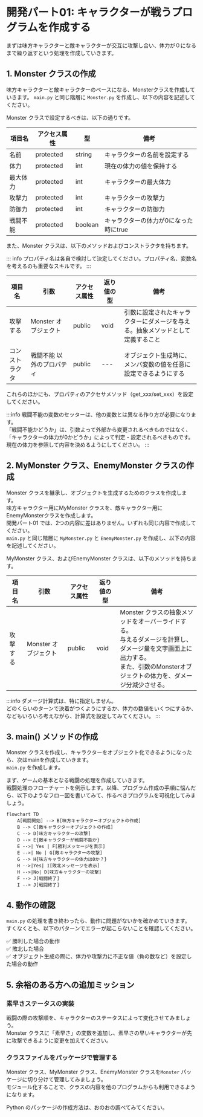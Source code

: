 # 開発パート01: キャラクターが戦うプログラムを作成する

まずは味方キャラクターと敵キャラクターが交互に攻撃し合い、体力が０になるまで繰り返すという処理を作成していきます。

## 1. Monster クラスの作成

味方キャラクターと敵キャラクターのベースになる、Monsterクラスを作成していきます。
`main.py` と同じ階層に `Monster.py` を作成し、以下の内容を記述してください。

Monster クラスで設定するべきは、以下の通りです。

| 項目名 | アクセス属性 | 型 | 備考
| --- | --- | --- | ---
| 名前 | protected | string | キャラクターの名前を設定する
| 体力 | protected | int | 現在の体力の値を保持する
| 最大体力 | protected | int | キャラクターの最大体力
| 攻撃力 | protected | int | キャラクターの攻撃力
| 防御力 | protected | int | キャラクターの防御力
| 戦闘不能 | protected | boolean | キャラクターの体力が0になった時にtrue

また、Monster クラスは、以下のメソッドおよびコンストラクタを持ちます。

::: info
プロパティ名は各自で検討して決定してください。プロパティ名、変数名を考えるのも重要なスキルです。
:::

| 項目名 | 引数 | アクセス属性 | 返り値の型 | 備考
| --- | --- | --- | --- | ---
| 攻撃する | Monster オブジェクト | public | void | 引数に設定されたキャラクターにダメージを与える。抽象メソッドとして定義すること
| コンストラクタ | 戦闘不能 以外のプロパティ | public | --- | オブジェクト生成時に、メンバ変数の値を任意に設定できるようにする

これらのほかにも、プロパティのアクセサメソッド（get_xxx/set_xxx）を設定してください。

:::info
戦闘不能の変数のセッターは、他の変数とは異なる作り方が必要になります。  
「戦闘不能かどうか」は、引数よって外部から変更されるべきものではなく、「キャラクターの体力が0かどうか」によって判定・設定されるべきものです。  
現在の体力を参照して内容を決めるようにしてください。
:::

## 2. MyMonster クラス、EnemyMonster クラスの作成

Monster クラスを継承し、オブジェクトを生成するためのクラスを作成します。  
味方キャラクター用にMyMonster クラスを、敵キャラクター用にEnemyMonsterクラスを作成します。  
開発パート01 では、2つの内容に差はありません。いずれも同じ内容で作成してください。  
`main.py` と同じ階層に `MyMonster.py` と `EnemyMonster.py` を作成し、以下の内容を記述してください。

MyMonster クラス、およびEnemyMonster クラスは、以下のメソッドを持ちます。

| 項目名 | 引数 | アクセス属性 | 返り値の型 | 備考
| --- | --- | --- | --- | ---
| 攻撃する | Monster オブジェクト | public | void | Monster クラスの抽象メソッドをオーバーライドする。<br>与えるダメージを計算し、ダメージ量を文字画面上に出力する。<br>また、引数のMonsterオブジェクトの体力を、ダメージ分減少させる。

:::info
ダメージ計算式は、特に指定しません。  
どのくらいのターンで決着がつくようにするか、体力の数値をいくつにするか、などもいろいろ考えながら、計算式を設定してみてください。
:::

## 3. main() メソッドの作成

Monster クラスを作成し、キャラクターをオブジェクト化できるようになったら、次はmainを作成していきます。  
`main.py` を作成します。

まず、ゲームの基本となる戦闘の処理を作成していきます。  
戦闘処理のフローチャートを例示します。以降、プログラム作成の手順に悩んだら、以下のようなフロー図を書いてみて、作るべきプログラムを可視化してみましょう。  

```mermaid
flowchart TD
    A[戦闘開始] --> B[味方キャラクターオブジェクトの作成]
    B --> C[敵キャラクターオブジェクトの作成]
    C --> D[味方キャラクターの攻撃]
    D --> E{敵キャラクターが戦闘不能か}
    E -->| Yes | F[勝利メッセージを表示]
    E -->| No | G[敵キャラクターの攻撃]
    G --> H{味方キャラクターの体力は0か？}
    H -->|Yes| I[敗北メッセージを表示]
    H -->|No| D[味方キャラクターの攻撃]
    F --> J[戦闘終了]
    I --> J[戦闘終了]
```

## 4. 動作の確認

`main.py` の処理を書き終わったら、動作に問題がないかを確かめていきます。  
すくなくとも、以下のパターンでエラーが起こらないことを確認してください。  

:white_check_mark: 勝利した場合の動作  
:white_check_mark: 敗北した場合  
:white_check_mark: オブジェクト生成の際に、体力や攻撃力に不正な値（負の数など）を設定した場合の動作

## 5. 余裕のある方への追加ミッション

### 素早さステータスの実装

戦闘の際の攻撃順を、キャラクターのステータスによって変化させてみましょう。  
Monster クラスに「素早さ」の変数を追加し、素早さの早いキャラクターが先に攻撃できるように変更を加えてください。  

### クラスファイルをパッケージで管理する

Monster クラス、MyMonster クラス、EnemyMonster クラスを`Monster` パッケージに切り分けて管理してみましょう。  
モジュール化することで、クラスの内容を他のプログラムからも利用できるようになります。

Python のパッケージの作成方法は、おのおの調べてみてください。
